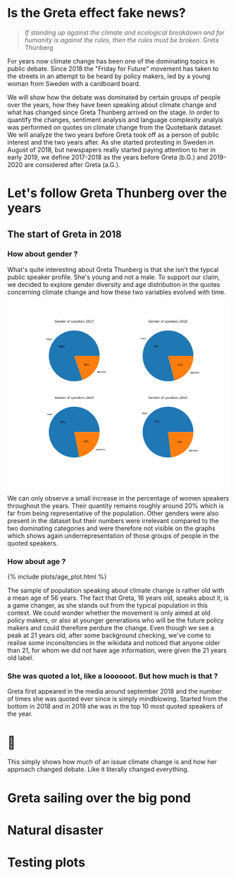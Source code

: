 # Is the Greta effect fake news?
> *If standing up against the climate and ecological breakdown and for humanity is against the rules, then the rules must be broken.* Greta Thunberg

For years now climate change has been one of the dominating topics in public debate.
Since 2018 the "Friday for Future" movement has taken to the streets in an attempt to be heard by policy makers, led by a young woman from Sweden with a cardboard board.

We will show how the debate was dominated by certain groups of people over the years, how they have been speaking about climate change and what has changed since Greta Thunberg arrived on the stage. In order to quantify the changes, sentiment analysis and language complexity analyis was performed on quotes on climate change from the Quotebank dataset. We will analyze the two years before Greta took off as a person of public interest and the two years after. As she started protesting in Sweden in August of 2018, but newspapers really started paying attention to her in early 2019, we define 2017-2018 as the years before Greta (b.G.) and 2019-2020 are considered after Greta (a.G.). 

# Let's follow Greta Thunberg over the years
## The start of Greta in 2018
### How about gender ?
What's quite interesting about Greta Thunberg is that she isn't the typcal public speaker profile. She's young and not a male. To support our claim, we decided to explore gender diversity and age distribution in the quotes concerning climate change and how these two variables evolved with time.

![Gender plot](/assets/plots/gender.png)

We can only observe a small increase in the percentage of women speakers throughout the years. Their quantity remains roughly around 20% which is far from being representative of the population. Other genders were also present in the dataset but their numbers were irrelevant compared to the two dominating categories and were therefore not visible on the graphs which shows again underrepresentation of those groups of people in the quoted speakers.  

### How about age ?

{% include plots/age_plot.html %}

The sample of population speaking about climate change is rather old with a mean age of 56 years. The fact that Greta, 16 years old, speaks about it, is a game changer, as she stands out from the typical population in this context. We could wonder whether the movement is only aimed at old policy makers, or also at younger generations who will be the future policy makers and could therefore perdure the change.
Even though we see a peak at 21 years old, after some background checking, we've come to realise some inconsitencies in the wikidata and noticed that anyone older than 21, for whom we did not have age information, were given the 21 years old label.

### She was quoted a lot, like a loooooot. But how much is that ?
Greta first appeared in the media around september 2018 and the number of times she was quoted ever since is simply mindblowing. Started from the bottom in 2018 and in 2019 she was in the top 10 most quoted speakers of the year. 
# 🤯
This simply shows how much of an issue climate change is and how her approach changed debate. Like it literally changed everything. 

# Greta sailing over the big pond

# Natural disaster

# Testing plots
